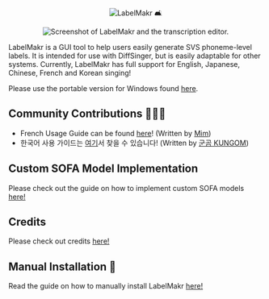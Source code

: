 <p align="center">
  <img src="https://github.com/spicytigermeat/LabelMakr/blob/v030/assets/labelmakr.png" alt="LabelMakr 🛋️">
</p>

<p align="center">
  <img src="https://github.com/spicytigermeat/LabelMakr/blob/v030/.github/labelmakr_sc.png", alt="Screenshot of LabelMakr and the transcription editor.">
</p>

LabelMakr is a GUI tool to help users easily generate SVS phoneme-level labels. It is intended for use with DiffSinger, but is easily adaptable for other systems. Currently, LabelMakr has full support for English, Japanese, Chinese, French and Korean singing!

Please use the portable version for Windows found [here](https://github.com/spicytigermeat/LabelMakr/releases/tag/v030).

## Community Contributions 🧑‍🤝‍🧑

- French Usage Guide can be found [here](https://utaufrance.com/comment-utiliser-labelmakr/)! (Written by [Mim](https://twitter.com/mimsynth))
- 한국어 사용 가이드는 [여기](https://docs.google.com/document/d/1-EcFrkt4VDjRlFQ8Sytvov4_3GjDt4-xHYNjQDuDScU/edit)서 찾을 수 있습니다! (Written by [군곰 KUNGOM](https://twitter.com/utaukg))

## Custom SOFA Model Implementation

Please check out the guide on how to implement custom SOFA models [here!](https://github.com/spicytigermeat/LabelMakr/blob/v030/DOCS/implement_custom_sofa_model.md)

## Credits

Please check out credits [here!](https://github.com/spicytigermeat/LabelMakr/blob/v030/DOCS/credits.md)

## Manual Installation 🧰

Read the guide on how to manually install LabelMakr [here!](https://github.com/spicytigermeat/LabelMakr/blob/v030/DOCS/manual_install_guide.md)
